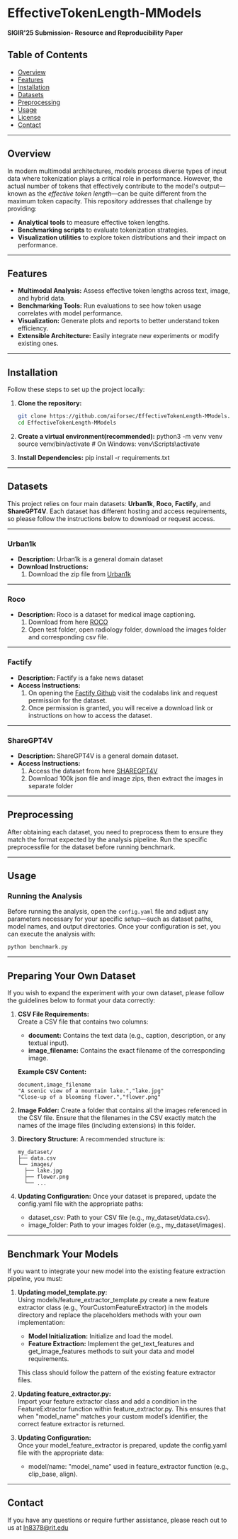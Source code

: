 # EffectiveTokenLength-MModels
**SIGIR'25 Submission- Resource and Reproducibility Paper**

## Table of Contents

- [Overview](#overview)
- [Features](#features)
- [Installation](#installation)
- [Datasets](#datasets)
- [Preprocessing](#preprocessing)
- [Usage](#usage)
- [License](#license)
- [Contact](#contact)

---

## Overview

In modern multimodal architectures, models process diverse types of input data where tokenization plays a critical role in performance. However, the actual number of tokens that effectively contribute to the model's output—known as the *effective token length*—can be quite different from the maximum token capacity. This repository addresses that challenge by providing:

- **Analytical tools** to measure effective token lengths.
- **Benchmarking scripts** to evaluate tokenization strategies.
- **Visualization utilities** to explore token distributions and their impact on performance.

---

## Features

- **Multimodal Analysis:** Assess effective token lengths across text, image, and hybrid data.
- **Benchmarking Tools:** Run evaluations to see how token usage correlates with model performance.
- **Visualization:** Generate plots and reports to better understand token efficiency.
- **Extensible Architecture:** Easily integrate new experiments or modify existing ones.

---

## Installation

Follow these steps to set up the project locally:

1. **Clone the repository:**

   ```bash
   git clone https://github.com/aiforsec/EffectiveTokenLength-MModels.git
   cd EffectiveTokenLength-MModels

2. **Create a virtual environment(recommended):**
    python3 -m venv venv
    source venv/bin/activate  # On Windows: venv\Scripts\activate

3. **Install Dependencies:**
    pip install -r requirements.txt

---

## Datasets

This project relies on four main datasets: **Urban1k**, **Roco**, **Factify**, and **ShareGPT4V**. Each dataset has different hosting and access requirements, so please follow the instructions below to download or request access.

---

### Urban1k

- **Description:** Urban1k is a general domain dataset
- **Download Instructions:**
  1. Download the zip file from [Urban1k](https://huggingface.co/datasets/BeichenZhang/Urban1k)
---

### Roco
 
- **Description:** Roco is a dataset for medical image captioning.
  1. Download from here [ROCO](https://www.kaggle.com/datasets/virajbagal/roco-dataset)
  2. Open test folder, open radiology folder, download the images folder and corresponding csv file.

---

### Factify

- **Description:** Factify is a fake news dataset
- **Access Instructions:**
  1. On opening the [Factify Github](https://github.com/surya1701/Factify-2.0) visit the codalabs link and request permission for the dataset.
  2. Once permission is granted, you will receive a download link or instructions on how to access the dataset.

---

### ShareGPT4V
- **Description:** ShareGPT4V is a general domain dataset.
- **Access Instructions:**
  1. Access the dataset from here [SHAREGPT4V](https://sharegpt4v.github.io/)
  2. Download 100k json file and image zips, then extract the images in separate folder

---

## Preprocessing

After obtaining each dataset, you need to preprocess them to ensure they match the format expected by the analysis pipeline.
Run the specific preprocessfile for the dataset before running benchmark. 

---

## Usage

### Running the Analysis

Before running the analysis, open the `config.yaml` file and adjust any parameters necessary for your specific setup—such as dataset paths, model names, and output directories. Once your configuration is set, you can execute the analysis with:

   ```bash
   python benchmark.py
   ```

---

## Preparing Your Own Dataset

If you wish to expand the experiment with your own dataset, please follow the guidelines below to format your data correctly:

1. **CSV File Requirements:**  
   Create a CSV file that contains two columns:
   - **document:** Contains the text data (e.g., caption, description, or any textual input).
   - **image_filename:** Contains the exact filename of the corresponding image.
   
   **Example CSV Content:**
   ```csv
   document,image_filename
   "A scenic view of a mountain lake.","lake.jpg"
   "Close-up of a blooming flower.","flower.png"

2. **Image Folder:**
   Create a folder that contains all the images referenced in the CSV file. Ensure that the filenames in the CSV exactly match the names of the image files (including extensions) in this folder. 

3. **Directory Structure:**
   A recommended structure is:
   ```plaintext
   my_dataset/
   ├── data.csv
   └── images/
     ├── lake.jpg
     ├── flower.png
     └── ...

4. **Updating Configuration:**
   Once your dataset is prepared, update the config.yaml file with the appropriate paths:
    - dataset_csv: Path to your CSV file (e.g., my_dataset/data.csv).
    - image_folder: Path to your images folder (e.g., my_dataset/images).

---

## Benchmark Your Models

If you want to integrate your new model into the existing feature extraction pipeline, you must:

1. **Updating model_template.py:**  
   Using models/feature_extractor_template.py create a new feature extractor class (e.g., YourCustomFeatureExtractor) in the models directory and replace the placeholders methods with your own implementation:
   - **Model Initialization:** Initialize and load the model.
   - **Feature Extraction:** Implement the get_text_features and get_image_features methods to suit your data and model requirements.  
   
   This class should follow the pattern of the existing feature extractor files.

2. **Updating feature_extractor.py:**  
   Import your feature extractor class and add a condition in the FeatureExtractor function within feature_extractor.py. 
   This ensures that when "model_name" matches your custom model’s identifier, the correct feature extractor is returned.

3. **Updating Configuration:**  
   Once your model_feature_extractor is prepared, update the config.yaml file with the appropriate data:
    - model/name: "model_name" used in feature_extractor function (e.g., clip_base, align).

---

## Contact 

If you have any questions or require further assistance, please reach out to us at ln8378@rit.edu
